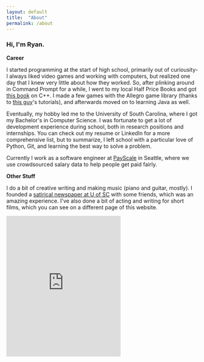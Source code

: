```yaml
---
layout: default
title:  "About"
permalink: /about
---
```



### Hi, I'm Ryan.

**Career**  

I started programming at the start of high school, primarily out of curiousity- I always liked video games and working with computers, but realized one day that I knew very little about how they worked. So, after plinking around in Command Prompt for a while, I went to my local Half Price Books and got [this book](https://www.amazon.com/Without-Fear-Beginners-Guide-Makes/dp/0134314301) on C++. I made a few games with the Allegro game library (thanks to [this guy](https://twitter.com/mikegeig?lang=en)'s tutorials), and afterwards moved on to learning Java as well.

Eventually, my hobby led me to the University of South Carolina, where I got my Bachelor's in Computer Science. I was fortunate to get a lot of development experience during school, both in research positions and internships. You can check out my resume or LinkedIn for a more comprehensive list, but to summarize, I left school with a particular love of Python, Git, and learning the best way to solve a problem.

Currently I work as a software engineer at [PayScale](https://payscale.com) in Seattle, where we use crowdsourced salary data to help people get paid fairly.

**Other Stuff**

I do a bit of creative writing and making music (piano and guitar, mostly). I founded a [satirical newspaper at U of SC](http://thirdspur.com) with some friends, which was an amazing experience. I've also done a bit of acting and writing for short films, which you can see on a different page of this website.

<iframe
  src="https://payscale.com/salary-calculator/calculator-widget"
  width="300"
  height="370"
  scrolling="no"
  frameborder="0"
/>
